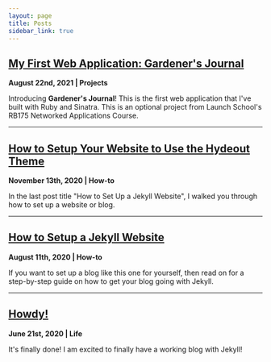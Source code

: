 ```yaml
---
layout: page
title: Posts
sidebar_link: true
---
```


## [My First Web Application: Gardener's Journal](https://www.feliciabacon.com/garderners-journal)
**August 22nd, 2021 | Projects**

Introducing **Gardener's Journal**! This is the first web application that I've built with Ruby and Sinatra. This is an optional project from Launch School's RB175 Networked Applications Course.

---


## [How to Setup Your Website to Use the Hydeout Theme](https://www.feliciabacon.com/setup-hydeout-theme)
**November 13th, 2020 | How-to**

In the last post title "How to Set Up a Jekyll Website", I walked you through how to set up a website or blog.  

---

## [How to Setup a Jekyll Website](https://www.feliciabacon.com/setup-jekyll-blog)
**August 11th, 2020 | How-to**

If you want to set up a blog like this one for yourself, then read on for a step-by-step guide on how to get your blog going with Jekyll. 

---

## [Howdy!](https://www.feliciabacon.com/my-first-post)
**June 21st, 2020 | Life**

It's finally done! I am excited to finally have a working blog with Jekyll! 
